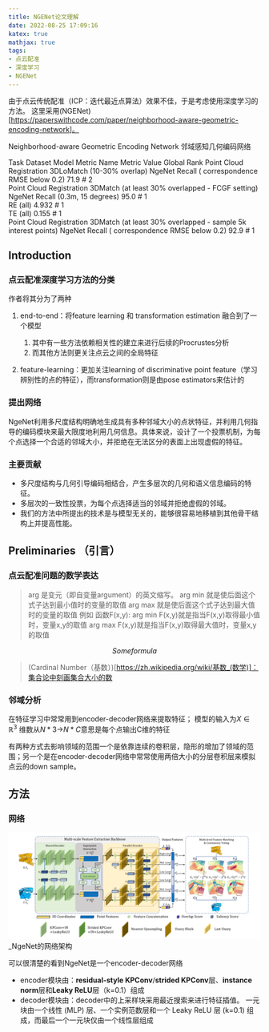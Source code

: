 ```yaml
---
title: NGENet论文理解
date: 2022-08-25 17:09:16
katex: true
mathjax: true
tags:
- 点云配准
- 深度学习
- NGENet
---
```


由于点云传统配准（ICP：迭代最近点算法）效果不佳，于是考虑使用深度学习的方法。
这里采用(NGENet)[https://paperswithcode.com/paper/neighborhood-aware-geometric-encoding-network]。

Neighborhood-aware Geometric Encoding Network
邻域感知几何编码网络

Task	Dataset	Model	Metric Name	Metric Value	Global Rank
Point Cloud Registration	3DLoMatch (10-30% overlap)	NgeNet	Recall ( correspondence RMSE below 0.2)	71.9	# 2		
Point Cloud Registration	3DMatch (at least 30% overlapped - FCGF setting)	NgeNet	Recall (0.3m, 15 degrees)	95.0	# 1		
RE (all)	4.932	# 1		
TE (all)	0.155	# 1		
Point Cloud Registration	3DMatch (at least 30% overlapped - sample 5k interest points)	NgeNet	Recall ( correspondence RMSE below 0.2)	92.9	# 1		


## Introduction

### 点云配准深度学习方法的分类

作者将其分为了两种

1. end-to-end：将feature learning 和 transformation estimation 融合到了一个模型
	1. 其中有一些方法依赖相关性的建立来进行后续的Procrustes分析
	2. 而其他方法则更关注点云之间的全局特征

2. feature-learning：更加关注learning of discriminative point feature（学习辨别性的点的特征），而transformation则是由pose estimators来估计的

### 提出网络

NgeNet利用多尺度结构明确地生成具有多种邻域大小的点状特征，并利用几何指导的编码模块来最大限度地利用几何信息。具体来说，设计了一个投票机制，为每个点选择一个合适的邻域大小，并拒绝在无法区分的表面上出现虚假的特征。


### 主要贡献

- 多尺度结构与几何引导编码相结合，产生多层次的几何和语义信息编码的特征。
- 多层次的一致性投票，为每个点选择适当的邻域并拒绝虚假的邻域。
- 我们的方法中所提出的技术是与模型无关的，能够很容易地移植到其他骨干结构上并提高性能。


## Preliminaries （引言）

### 点云配准问题的数学表达

> arg    是变元（即自变量argument）的英文缩写。
> arg min 就是使后面这个式子达到最小值时的变量的取值
> arg max 就是使后面这个式子达到最大值时的变量的取值
> 例如 函数F(x,y):
> arg  min F(x,y)就是指当F(x,y)取得最小值时，变量x,y的取值
> arg  max F(x,y)就是指当F(x,y)取得最大值时，变量x,y的取值

$$Some formula$$

> (Cardinal Number（基数）)[https://zh.wikipedia.org/wiki/基数_(数学)]：集合论中刻画集合大小的数

### 邻域分析

在特征学习中常常用到encoder-decoder网络来提取特征；
模型的输入为$X\in\mathbb{R}^3$
维数从$N*3$->$N*C$意思是每个点输出C维的特征

有两种方式去影响领域的范围一个是依靠连续的卷积层，隐形的增加了领域的范围；另一个是在encoder-decoder网络中常常使用两倍大小的分层卷积层来模拟点云的down sample。

## 方法

### 网络

![Architecture-of-NgeNet.png](images/Architecture-of-NgeNet.png)_NgeNet的网络架构

可以很清楚的看到NgeNet是一个encoder-decoder网络
- encoder模块由：**residual-style KPConv**/**strided KPConv**层、**instance norm**层和**Leaky ReLU**层（k=0.1）组成
- decoder模块由：decoder中的上采样块采用最近搜索来进行特征插值。 一元块由一个线性 (MLP) 层、一个实例范数层和一个 Leaky ReLU 层 (k=0.1) 组成，而最后一个一元块仅由一个线性层组成

